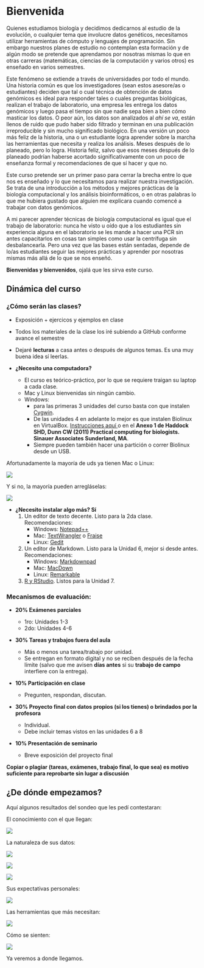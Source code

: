 # Bienvenida

Quienes estudiamos biología y decidimos dedicarnos al estudio de la evolución, o cualquier tema que involucre datos genéticos, necesitamos utilizar herramientas de cómputo y lenguajes de programación. Sin embargo nuestros planes de estudio no contemplan esta formación y de algún modo se pretende que aprendamos por nosotras mismas lo que en otras carreras (matemáticas, ciencias de la computación y varios otros) es enseñado en varios semestres. 

Este fenómeno se extiende a través de universidades por todo el mundo. Una historia común es que los investigadores (sean estos asesore/as o estudiantes) deciden que tal o cual técnica de obtención de datos genómicos es ideal para responder tales o cuales preguntas biológicas, realizan el trabajo de laboratorio, una empresa les entrega los datos genómicos y luego pasa el tiempo sin que nadie sepa bien a bien cómo masticar los datos. O peor aún, los datos son analizados al *ahí se va*, están llenos de ruido que pudo haber sido filtrado y terminan en una publicación irreproducible y sin mucho significado biológico. En una versión un poco más feliz de la historia, una o un estudiante logra aprender sobre la marcha las herramientas que necesita y realiza los análisis. Meses después de lo planeado, pero lo logra. Historia feliz, salvo que esos meses después de lo planeado podrían haberse acortado significativamente con un poco de enseñanza formal y recomendaciones de que sí hacer y que no. 

Este curso pretende ser un primer paso para cerrar la brecha entre lo que nos es enseñado y lo que necesitamos para realizar nuestra investigación. Se trata de una introducción a los métodos y mejores prácticas de la biología computacional y los análisis bioinformáticos, o en otras palabras lo que me hubiera gustado que alguien me explicara cuando comencé a trabajar con datos genómicos.

A mi parecer aprender técnicas de biología computacional es igual que el trabajo de laboratorio: nunca he visto u oído que a los estudiantes sin experiencia alguna en el laboratorio se les mande a hacer una PCR sin antes capacitarlos en cosas tan simples como usar la centrífuga sin desbalancearla. Pero una vez que las bases están sentadas, depende de lo/as estudiantes seguir las mejores prácticas y aprender por nosotras mismas más allá de lo que se nos enseñó.

**Bienvenidas y bienvenidos**, ojalá que les sirva este curso.

## Dinámica del curso

### ¿Cómo serán las clases?
* Exposición + ejercicos y ejemplos en clase
* Todos los materiales de la clase los iré subiendo a GitHub conforme avance el semestre
* Dejaré **lecturas** a casa antes o después de algunos temas. Es una muy buena idea sí leerlas.

* **¿Necesito una computadora?** 
    * El curso es teórico-práctico, por lo que se requiere traigan su laptop a cada clase.
    * Mac y Linux bienvenidas sin ningún cambio.
    * Windows: 
        * para las primeras 3 unidades del curso basta con que instalen [Cygwin](https://www.cygwin.com/). 
        * De las unidades 4 en adelante lo mejor es que instalen Biolinux en VirtualBox. [Instrucciones aquí ](http://environmentalomics.org/bio-linux-installation/)o en el **Anexo 1 de Haddock SHD, Dunn CW (2011) Practical computing for biologists. Sinauer Associates Sunderland, MA**. 
        * Siempre pueden también hacer una partición o correr Biolinux desde un USB.

Afortunadamente la mayoría de uds ya tienen Mac o Linux:

![](OSalumnos.png)

Y si no, la mayoría pueden arregláselas:

![](helpantiwindows.png)

* **¿Necesito instalar algo más? Sí**
     1. Un editor de texto decente. Listo para la 2da clase. Recomendaciones:
         * Windows: [Notepad++](https://notepad-plus-plus.org/)
         * Mac: [TextWrangler](http://download.cnet.com/TextWrangler/3000-2351_4-10220012.html) o [Fraise](http://www.macupdate.com/app/mac/33751/fraise)
         * Linux: [Gedit](http://sourceforge.net/projects/gedit/)
     2. Un editor de Markdown. Listo para la Unidad 6, mejor si desde antes. Recomendaciones:    
         * Windows: [Markdownpad](http://markdownpad.com/)
         * Mac: [MacDown](http://macdown.uranusjr.com/)
         * Linux: [Remarkable](http://remarkableapp.github.io/linux/download.html)
     3. [R y RStudio](https://www.rstudio.com/products/rstudio/download/). Listos para la Unidad 7.

### Mecanismos de evaluación:
* **20% Exámenes parciales**    
    - 1ro: Unidades 1-3
    - 2do: Unidades 4-6

* **30% Tareas y trabajos fuera del aula**
    - Más o menos una tarea/trabajo por unidad. 
    - Se entregan en formato digital y no se reciben después de la fecha límite (salvo que me avisen **días antes** si su **trabajo de campo** interfiere con la entrega).

* **10% Participación en clase**
    - Pregunten, respondan, discutan.

* **30% Proyecto final con datos propios (si los tienes) o brindados por la profesora**
    - Individual.
    - Debe incluir temas vistos en las unidades 6 a 8

* **10% Presentación de seminario**
   - Breve exposición del proyecto final 

**Copiar o plagiar (tareas, exámenes, trabajo final, lo que sea) es motivo suficiente para reprobarte sin lugar a discusión**



## ¿De dónde empezamos?

Aquí algunos resultados del sondeo que les pedí contestaran:

El conocimiento con el que llegan:

![](sudosanwich.PNG)

La naturaleza de sus datos:

![](datosalumnos.png)

![](plataforma_datosalumnos.png)

![](cuandodatos.png)

Sus expectativas personales:

![](expectativapersonal.png)

Las herramientas que más necesitan:

![](expectativaherramientas.png)

Cómo se sienten:

![](comomesiento.PNG)



Ya veremos a donde llegamos.







